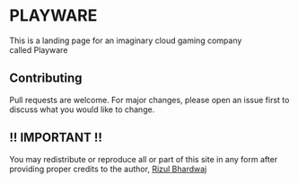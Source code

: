 # PLAYWARE

This is a landing page for an imaginary cloud gaming company  
called Playware


## Contributing
Pull requests are welcome. For major changes, please open an issue first to discuss what you would like to change.


## !! IMPORTANT !!
You may redistribute or reproduce all or part of this site in any form after 
providing proper credits to the author, [Rizul Bhardwaj](https://www.linkedin.com/in/rizul)

